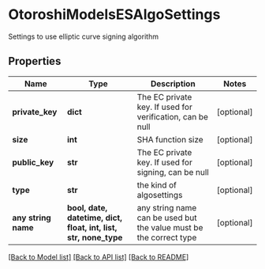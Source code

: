 # OtoroshiModelsESAlgoSettings

Settings to use elliptic curve signing algorithm

## Properties
Name | Type | Description | Notes
------------ | ------------- | ------------- | -------------
**private_key** | **dict** | The EC private key. If used for verification, can be null | [optional] 
**size** | **int** | SHA function size | [optional] 
**public_key** | **str** | The EC private key. If used for signing, can be null | [optional] 
**type** | **str** | the kind of algosettings | [optional] 
**any string name** | **bool, date, datetime, dict, float, int, list, str, none_type** | any string name can be used but the value must be the correct type | [optional]

[[Back to Model list]](../README.md#documentation-for-models) [[Back to API list]](../README.md#documentation-for-api-endpoints) [[Back to README]](../README.md)


